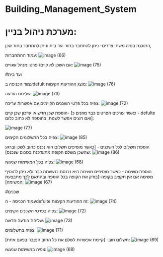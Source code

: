 # Building_Management_System
# מערכת ניהול בניין:
התוכנה בנויה משתי צדדים-
ניתן להתחבר בתור ועד בית וניתן להתחבר בתור שכן,

עמוד ההתחברות:
![image (66)](https://github.com/Hagit2/Building_Management_System/assets/147550225/3f933f64-75d9-431b-ac84-cb90314fd796)



אם השכן לא קיים/ פרטי מנהל שגויים:
![image (75)](https://github.com/Hagit2/Building_Management_System/assets/147550225/6c0d64d3-34b4-404f-b941-c86509aaf16e)


 
#ועד בית

עמוד הכניסה בdefult מוצג ההודעות הקימות:
![image (76)](https://github.com/Hagit2/Building_Management_System/assets/147550225/6f13c520-e0cf-4c9f-bee1-e37aa8052f66)




שליחת הודעה:
![image (73)](https://github.com/Hagit2/Building_Management_System/assets/147550225/e2cbeab2-72bb-403f-bfc9-0b2c4d647b27)




צפיה בכל פרטי השכנים הקיימים עם אפשרות עריכה:
![image (72)](https://github.com/Hagit2/Building_Management_System/assets/147550225/722b43f7-0690-4abd-8e17-18d0f573eb2b)




הוספת שכן חדש או עדכון שכן קיים- [כאשר עורכים הפרטים כבר מוזנים כ - defulte ואם רוצים אפשר לשנות, בהוספה לא כתוב כלום]:

![image (77)](https://github.com/Hagit2/Building_Management_System/assets/147550225/75415ab4-f08a-4a69-a941-7e943f1c752c)



צפיה בכל התשלומים הקימים:
![image (85)](https://github.com/Hagit2/Building-Management-System/assets/147550225/60f70c1c-4a23-4f97-a9b2-5fb96ef0b6f9)




הוספת תשלום לכל השכנים - [כאשר מוסיפים תשלום הוא נכנס כחוב לשכן וברגע שהשכן משלם הקופה מתעדכנת בסכום שנכנס]:
![image (86)](https://github.com/Hagit2/Building-Management-System/assets/147550225/71f16adf-c7d1-42b2-8aa6-1a2793fc1099)





צפיה בכל המשימות שנעשו:
![image (68)](https://github.com/Hagit2/Building_Management_System/assets/147550225/0f4a89e6-4e3d-40d3-9118-0c12f5e707b0)




הוספת משימה - כאשר מוסיפים משימה היא נכנסת כנעשתה כבר ולא ניתן להוסיף משימה אם אין תקציב בקופה-[בודק את הקופה בכל הוספה ובהתאם לכך מתבצעת המשימה]:
![image (67)](https://github.com/Hagit2/Building_Management_System/assets/147550225/fb1ddf36-ba5f-4c3f-be5a-e7aeaed331e9)




#שכנים

עמוד הכניסה - הdefulte זה ההודעות הקימות:
![image (74)](https://github.com/Hagit2/Building_Management_System/assets/147550225/b1d52758-67a8-4c08-b247-2b5a57ee3d63)



צפיה בפרטי השכנים הקימים:
![image (72)](https://github.com/Hagit2/Building_Management_System/assets/147550225/098894a3-decb-449d-b11e-5084beab113c)



שליחת הודעה חדשה:
![image (73)](https://github.com/Hagit2/Building_Management_System/assets/147550225/7fde6237-5ff3-4916-9fe2-83067bfc6d69)



צפיה בתשלומים:
![image (71)](https://github.com/Hagit2/Building_Management_System/assets/147550225/9d8c9c50-d49d-4184-a618-9228b4084b4a)



תשלום חוב- [קיימת אפשרות לשלם את כל החוב הנצבר בפעם אחת]:
![image (69)](https://github.com/Hagit2/Building_Management_System/assets/147550225/ce876003-05c6-4d46-9799-de90b6f8b1d3)



צפיה במשימות שנעשו:
![image (68)](https://github.com/Hagit2/Building_Management_System/assets/147550225/7c9d97ad-c507-4f28-87b2-ba30ee93fcf6)














  
